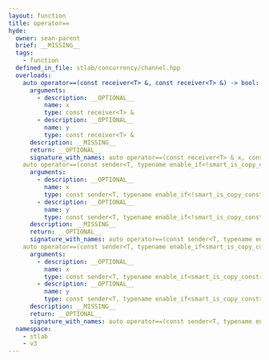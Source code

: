 ```yaml
---
layout: function
title: operator==
hyde:
  owner: sean-parent
  brief: __MISSING__
  tags:
    - function
  defined_in_file: stlab/concurrency/channel.hpp
  overloads:
    auto operator==(const receiver<T> &, const receiver<T> &) -> bool:
      arguments:
        - description: __OPTIONAL__
          name: x
          type: const receiver<T> &
        - description: __OPTIONAL__
          name: y
          type: const receiver<T> &
      description: __MISSING__
      return: __OPTIONAL__
      signature_with_names: auto operator==(const receiver<T> & x, const receiver<T> & y) -> bool
    auto operator==(const sender<T, typename enable_if<!smart_is_copy_constructible_v<T>, void>::type> &, const sender<T, typename enable_if<!smart_is_copy_constructible_v<T>, void>::type> &) -> bool:
      arguments:
        - description: __OPTIONAL__
          name: x
          type: const sender<T, typename enable_if<!smart_is_copy_constructible_v<T>, void>::type> &
        - description: __OPTIONAL__
          name: y
          type: const sender<T, typename enable_if<!smart_is_copy_constructible_v<T>, void>::type> &
      description: __MISSING__
      return: __OPTIONAL__
      signature_with_names: auto operator==(const sender<T, typename enable_if<!smart_is_copy_constructible_v<T>, void>::type> & x, const sender<T, typename enable_if<!smart_is_copy_constructible_v<T>, void>::type> & y) -> bool
    auto operator==(const sender<T, typename enable_if<smart_is_copy_constructible_v<T>, void>::type> &, const sender<T, typename enable_if<smart_is_copy_constructible_v<T>, void>::type> &) -> bool:
      arguments:
        - description: __OPTIONAL__
          name: x
          type: const sender<T, typename enable_if<smart_is_copy_constructible_v<T>, void>::type> &
        - description: __OPTIONAL__
          name: y
          type: const sender<T, typename enable_if<smart_is_copy_constructible_v<T>, void>::type> &
      description: __MISSING__
      return: __OPTIONAL__
      signature_with_names: auto operator==(const sender<T, typename enable_if<smart_is_copy_constructible_v<T>, void>::type> & x, const sender<T, typename enable_if<smart_is_copy_constructible_v<T>, void>::type> & y) -> bool
  namespace:
    - stlab
    - v3
---
```

